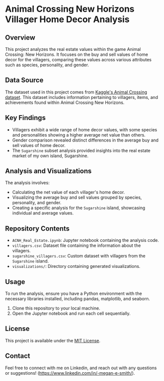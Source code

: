 # Animal Crossing New Horizons Villager Home Decor Analysis

## Overview
This project analyzes the real estate values within the game Animal Crossing: New Horizons. It focuses on the buy and sell values of home decor for the villagers, comparing these values across various attributes such as species, personality, and gender.

## Data Source
The dataset used in this project comes from [Kaggle's Animal Crossing dataset](https://www.kaggle.com/jessicali9530/animal-crossing-new-horizons-nookplaza-dataset). This dataset includes information pertaining to villagers, items, and achievements found within Animal Crossing New Horizons.

## Key Findings
- Villagers exhibit a wide range of home decor values, with some species and personalities showing a higher average net value than others.
- Gender comparison revealed distinct differences in the average buy and sell values of home decor.
- The `Sugarshine` subset analysis provided insights into the real estate market of my own island, Sugarshine.

## Analysis and Visualizations
The analysis involves:
- Calculating the net value of each villager's home decor.
- Visualizing the average buy and sell values grouped by species, personality, and gender.
- Creating a specific analysis for the `Sugarshine` island, showcasing individual and average values.

## Repository Contents
- `ACNH_Real_Estate.ipynb`: Jupyter notebook containing the analysis code.
- `villagers.csv`: Dataset file containing the information about the villagers.
- `sugarshine_villagers.csv`: Custom dataset with villagers from the `Sugarshine` island.
- `visualizations/`: Directory containing generated visualizations.

## Usage
To run the analysis, ensure you have a Python environment with the necessary libraries installed, including pandas, matplotlib, and seaborn.

1. Clone this repository to your local machine.
2. Open the Jupyter notebook and run each cell sequentially.

## License
This project is available under the [MIT License](LICENSE.txt).

## Contact
Feel free to connect with me on Linkedin, and reach out with any questions or suggestions! (https://www.linkedin.com/in/-megan-e-smith/).

